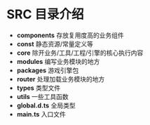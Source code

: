 # SRC 目录介绍

- **components** 存放复用度高的业务组件
- **const** 静态资源/常量定义等
- **core** 除开业务/工具/工程/引擎的核心执行内容
- **modules** 编写业务模块的地方
- **packages** 游戏引擎包
- **router** 处理加载业务模块的地方
- **types** 类型文件
- **utils** 一些工具函数
- **global.d.ts** 全局类型
- **main.ts** 入口文件
